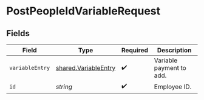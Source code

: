 # PostPeopleIdVariableRequest


## Fields

| Field                                                        | Type                                                         | Required                                                     | Description                                                  |
| ------------------------------------------------------------ | ------------------------------------------------------------ | ------------------------------------------------------------ | ------------------------------------------------------------ |
| `variableEntry`                                              | [shared.VariableEntry](../../models/shared/variableentry.md) | :heavy_check_mark:                                           | Variable payment to add.                                     |
| `id`                                                         | *string*                                                     | :heavy_check_mark:                                           | Employee ID.                                                 |